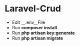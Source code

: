 # Laravel-Crud 

- Edit __.env__File
- Run __composer install__
- Run __php artisan key:generate__
- Run __php artisan migrate__
